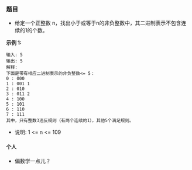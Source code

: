 ### 题目
* 给定一个正整数 n，找出小于或等于n的非负整数中，其二进制表示不包含连续的1的个数。


**示例 1:**
```
输入: 5
输出: 5
解释: 
下面是带有相应二进制表示的非负整数<= 5：
0 : 000 
1 : 001 1
2 : 010 
3 : 011 2
4 : 100
5 : 101
6 : 110
7 : 111
其中，只有整数3违反规则（有两个连续的1），其他5个满足规则。
```

* 说明: 1 <= n <= 109


#### 个人
* 偏数学一点儿？